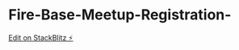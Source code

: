 # Fire-Base-Meetup-Registration-

[Edit on StackBlitz ⚡️](https://stackblitz.com/edit/firebase-gtk-web-start-4ywhhd)